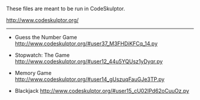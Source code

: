 These files are meant to be run in CodeSkulptor.

http://www.codeskulptor.org/

* * *

* Guess the Number Game
http://www.codeskulptor.org/#user37_M3FHDiKFCq_14.py

* Stopwatch: The Game
http://www.codeskulptor.org/#user12_44u5YQUsz1yDyqr.py

* Memory Game
http://www.codeskulptor.org/#user14_gUszuqFauGJe3TP.py

* Blackjack
http://www.codeskulptor.org/#user15_cU02IPd62oCuuOz.py
